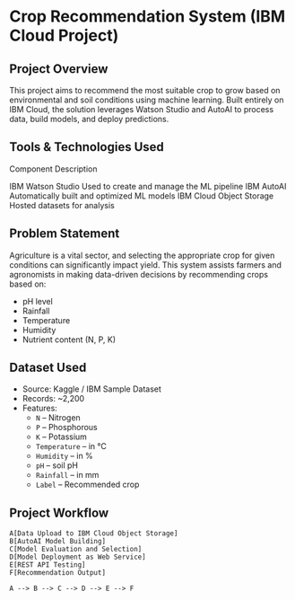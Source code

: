 #  Crop Recommendation System (IBM Cloud Project)

##  Project Overview
This project aims to recommend the most suitable crop to grow based on environmental and soil conditions using machine learning. Built entirely on IBM Cloud, the solution leverages Watson Studio and AutoAI to process data, build models, and deploy predictions.

## Tools & Technologies Used
 Component            Description 

IBM Watson Studio         Used to create and manage the ML pipeline 
IBM AutoAI                Automatically built and optimized ML models 
IBM Cloud Object Storage  Hosted datasets for analysis 

## Problem Statement
Agriculture is a vital sector, and selecting the appropriate crop for given conditions can significantly impact yield. This system assists farmers and agronomists in making data-driven decisions by recommending crops based on:
- pH level
- Rainfall
- Temperature
- Humidity
- Nutrient content (N, P, K)

## Dataset Used
- Source: Kaggle / IBM Sample Dataset
- Records: ~2,200
- Features:
  - `N` – Nitrogen
  - `P` – Phosphorous
  - `K` – Potassium
  - `Temperature` – in °C
  - `Humidity` – in %
  - `pH` – soil pH
  - `Rainfall` – in mm
  - `Label` – Recommended crop


## Project Workflow
    A[Data Upload to IBM Cloud Object Storage]
    B[AutoAI Model Building]
    C[Model Evaluation and Selection]
    D[Model Deployment as Web Service]
    E[REST API Testing]
    F[Recommendation Output]

    A --> B --> C --> D --> E --> F
